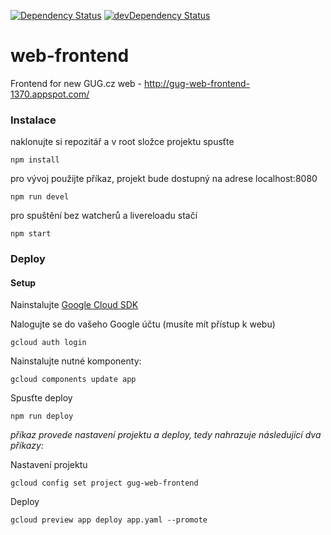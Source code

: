 [![Dependency Status](https://david-dm.org/gugcz/web-frontend.png)](https://david-dm.org/gugcz/web-frontend) 
[![devDependency Status](https://david-dm.org/gugcz/web-frontend/dev-status.png)](https://david-dm.org/gugcz/web-frontend#info=devDependencies)

# web-frontend
Frontend for new GUG.cz web - http://gug-web-frontend-1370.appspot.com/

### Instalace ###

naklonujte si repozitář a v root složce projektu spusťte

```
npm install
```

pro vývoj použijte příkaz, projekt bude dostupný na adrese localhost:8080
```
npm run devel
```

pro spuštění bez watcherů a livereloadu stačí
```
npm start
```

### Deploy

#### Setup

Nainstalujte [Google Cloud SDK](https://cloud.google.com/sdk/#Quick_Start)

Nalogujte se do vašeho Google účtu (musíte mít přístup k webu)

```
gcloud auth login
```

Nainstalujte nutné komponenty:

```
gcloud components update app
```

Spusťte deploy
```
npm run deploy
```

_příkaz provede nastavení projektu a deploy, tedy nahrazuje následující dva příkazy:_

Nastavení projektu

```
gcloud config set project gug-web-frontend
```
Deploy

```
gcloud preview app deploy app.yaml --promote
```


